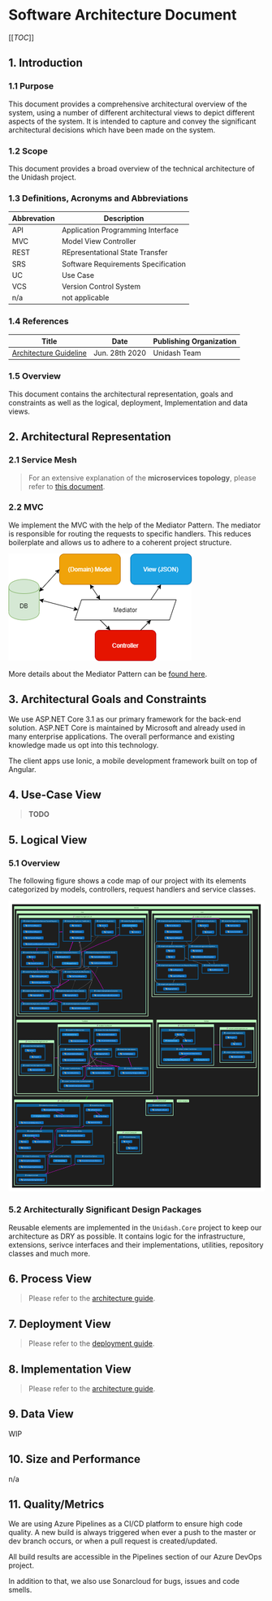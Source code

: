 # Software Architecture Document

[[_TOC_]]

## 1. Introduction

### 1.1 Purpose
This document provides a comprehensive architectural overview of the system, using a number of different architectural views to depict different aspects of the system. It is intended to capture and convey the significant architectural decisions which have been made on the system.

### 1.2 Scope
This document provides a broad overview of the technical architecture of the Unidash project.

### 1.3 Definitions, Acronyms and Abbreviations
| Abbrevation | Description                            |
| ----------- | -------------------------------------- |
| API         | Application Programming Interface      |
| MVC         | Model View Controller                  |
| REST        | REpresentational State Transfer        |
| SRS         | Software Requirements Specification    |
| UC          | Use Case                               |
| VCS         | Version Control System                 |
| n/a         | not applicable                         |

### 1.4 References

| Title | Date| Publishing Organization |
| --- |:---:| --- |
| [Architecture Guideline](Architecture.md) | Jun. 28th 2020 | Unidash Team |

### 1.5 Overview
This document contains the architectural representation, goals and constraints as well
as the logical, deployment, Implementation and data views.

## 2. Architectural Representation
### 2.1 Service Mesh
> For an extensive explanation of the **microservices topology**, please refer to [this document](Architecture.md#topology).

### 2.2 MVC
We implement the MVC with the help of the Mediator Pattern. The mediator is responsible for routing the requests to specific handlers. This reduces boilerplate and allows us to adhere to a coherent project structure.

![MVC Graph](Assets/mvc-mediator.png)

More details about the Mediator Pattern can be [found here](Architecture.md#mediator).

## 3. Architectural Goals and Constraints
We use ASP.NET Core 3.1 as our primary framework for the back-end solution. ASP.NET Core is maintained by Microsoft and already used in many enterprise applications. The overall performance and existing knowledge made us opt into this technology.

The client apps use Ionic, a mobile development framework built on top of Angular.

## 4. Use-Case View
> **TODO**

## 5. Logical View

### 5.1 Overview
The following figure shows a code map of our project with its elements categorized by models, controllers, request handlers and service classes.

![Code Map](Resources/Code%20Maps/SAD_Logical_View.png)

### 5.2 Architecturally Significant Design Packages
Reusable elements are implemented in the `Unidash.Core` project to keep our architecture as DRY as possible. It contains logic for the infrastructure, extensions, serivce interfaces and their implementations, utilities, repository classes and much more.

## 6. Process View
> Please refer to the [architecture guide](Architecture.md).

## 7. Deployment View
> Please refer to the [deployment guide](Deployment.md).

## 8. Implementation View
> Please refer to the [architecture guide](Architecture.md).

## 9. Data View
WIP

## 10. Size and Performance
n/a

## 11. Quality/Metrics
We are using Azure Pipelines as a CI/CD platform to ensure high code quality. A new build is always triggered when ever a push to the master or dev branch occurs, or when a pull request is created/updated.

All build results are accessible in the Pipelines section of our Azure DevOps project. 

In addition to that, we also use Sonarcloud for bugs, issues and code smells.
